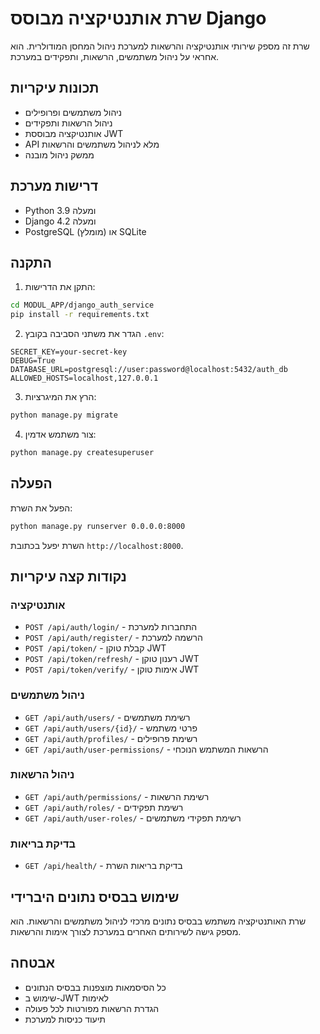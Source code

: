 # שרת אותנטיקציה מבוסס Django

שרת זה מספק שירותי אותנטיקציה והרשאות למערכת ניהול המחסן המודולרית. הוא אחראי על ניהול משתמשים, הרשאות, ותפקידים במערכת.

## תכונות עיקריות

- ניהול משתמשים ופרופילים
- ניהול הרשאות ותפקידים
- אותנטיקציה מבוססת JWT
- API מלא לניהול משתמשים והרשאות
- ממשק ניהול מובנה

## דרישות מערכת

- Python 3.9 ומעלה
- Django 4.2 ומעלה
- PostgreSQL (מומלץ) או SQLite

## התקנה

1. התקן את הדרישות:
```bash
cd MODUL_APP/django_auth_service
pip install -r requirements.txt
```

2. הגדר את משתני הסביבה בקובץ `.env`:
```
SECRET_KEY=your-secret-key
DEBUG=True
DATABASE_URL=postgresql://user:password@localhost:5432/auth_db
ALLOWED_HOSTS=localhost,127.0.0.1
```

3. הרץ את המיגרציות:
```bash
python manage.py migrate
```

4. צור משתמש אדמין:
```bash
python manage.py createsuperuser
```

## הפעלה

הפעל את השרת:
```bash
python manage.py runserver 0.0.0.0:8000
```

השרת יפעל בכתובת `http://localhost:8000`.

## נקודות קצה עיקריות

### אותנטיקציה
- `POST /api/auth/login/` - התחברות למערכת
- `POST /api/auth/register/` - הרשמה למערכת
- `POST /api/token/` - קבלת טוקן JWT
- `POST /api/token/refresh/` - רענון טוקן JWT
- `POST /api/token/verify/` - אימות טוקן JWT

### ניהול משתמשים
- `GET /api/auth/users/` - רשימת משתמשים
- `GET /api/auth/users/{id}/` - פרטי משתמש
- `GET /api/auth/profiles/` - רשימת פרופילים
- `GET /api/auth/user-permissions/` - הרשאות המשתמש הנוכחי

### ניהול הרשאות
- `GET /api/auth/permissions/` - רשימת הרשאות
- `GET /api/auth/roles/` - רשימת תפקידים
- `GET /api/auth/user-roles/` - רשימת תפקידי משתמשים

### בדיקת בריאות
- `GET /api/health/` - בדיקת בריאות השרת

## שימוש בבסיס נתונים היברידי

שרת האותנטיקציה משתמש בבסיס נתונים מרכזי לניהול משתמשים והרשאות. הוא מספק גישה לשירותים האחרים במערכת לצורך אימות והרשאות.

## אבטחה

- כל הסיסמאות מוצפנות בבסיס הנתונים
- שימוש ב-JWT לאימות
- הגדרת הרשאות מפורטות לכל פעולה
- תיעוד כניסות למערכת 